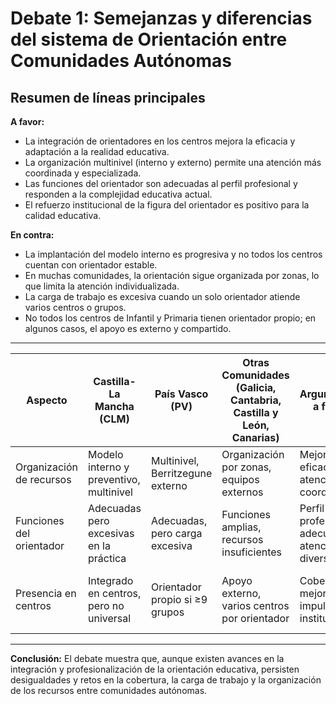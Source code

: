 # Debate 1: Semejanzas y diferencias del sistema de Orientación entre Comunidades Autónomas

## Resumen de líneas principales

**A favor:**
- La integración de orientadores en los centros mejora la eficacia y adaptación a la realidad educativa.
- La organización multinivel (interno y externo) permite una atención más coordinada y especializada.
- Las funciones del orientador son adecuadas al perfil profesional y responden a la complejidad educativa actual.
- El refuerzo institucional de la figura del orientador es positivo para la calidad educativa.

**En contra:**
- La implantación del modelo interno es progresiva y no todos los centros cuentan con orientador estable.
- En muchas comunidades, la orientación sigue organizada por zonas, lo que limita la atención individualizada.
- La carga de trabajo es excesiva cuando un solo orientador atiende varios centros o grupos.
- No todos los centros de Infantil y Primaria tienen orientador propio; en algunos casos, el apoyo es externo y compartido.

---

| Aspecto                   | Castilla-La Mancha (CLM)         | País Vasco (PV)              | Otras Comunidades (Galicia, Cantabria, Castilla y León, Canarias) | Argumentos a favor                        | Argumentos en contra                  |
|--------------------------|-----------------------------------|------------------------------|-------------------------------------------------------------------|-------------------------------------------|---------------------------------------|
| Organización de recursos | Modelo interno y preventivo, multinivel | Multinivel, Berritzegune externo | Organización por zonas, equipos externos                           | Mejora eficacia, atención coordinada      | Implantación progresiva, atención limitada |
| Funciones del orientador | Adecuadas pero excesivas en la práctica | Adecuadas, pero carga excesiva   | Funciones amplias, recursos insuficientes                         | Perfil profesional adecuado, atención a diversidad | Sobrecarga, falta de recursos         |
| Presencia en centros     | Integrado en centros, pero no universal | Orientador propio si ≥9 grupos   | Apoyo externo, varios centros por orientador                      | Cobertura mejorada, impulso institucional | No todos los centros tienen orientador propio |

---

**Conclusión:**
El debate muestra que, aunque existen avances en la integración y profesionalización de la orientación educativa, persisten desigualdades y retos en la cobertura, la carga de trabajo y la organización de los recursos entre comunidades autónomas.